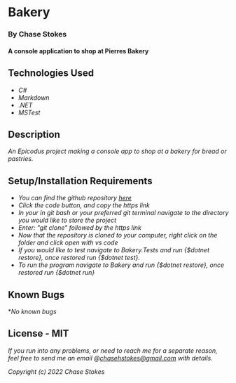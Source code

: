 #  Bakery

### By Chase Stokes

#### A console application to shop at Pierres Bakery

## Technologies Used

* _C#_
* _Markdown_
* _.NET_
* _MSTest_

## Description

_An Epicodus project making a console app to shop at a bakery for bread or pastries._

## Setup/Installation Requirements

* _You can find the github repository [here](https://github.com/Chase-Stokes/Bakery)_
* _Click the code button, and copy the https link_
* _In your in git bash or your preferred git terminal navigate to the directory you would like to store the project_
* _Enter: "git clone" followed by the https link_
* _Now that the repository is cloned to your computer, right click on the folder and click open with vs code_
* _If you would like to test navigate to Bakery.Tests and run {$dotnet restore}, once restored run {$dotnet test}._
* _To run the program navigate to Bakery and run {$dotnet restore}, once restored run {$dotnet run}_

## Known Bugs

*_No known bugs_

## License - MIT

_If you run into any problems, or need to reach me for a separate reason, feel free to send me an email @chasehstokes@gmail.com with details._

_Copyright (c) 2022 Chase Stokes_
